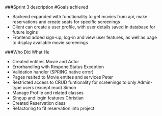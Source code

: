 ###Sprint 3 description
#Goals achieved
- Backend expanded with functionality to get movies from api, make reservations and create seats for specific screenings
- Client can create a user profile, with user details saved in database for future logins 
- Frontend added sign-up, log-in and view user features, as well as page to display available movie screenings

###Who Did What
He
- Created entities Movie and Actor
- Errorhandling with Respone Status Exception
- Validation handler (SPRING native error)
- Pages realted to Movie entites and services
Peter
- Restricted access to CRUD funtionality for screenings to only Admin-type users (except read)
Simon 
- Manage Profile and related classes
- Singup and login features
Christian
- Created Reservation class
- Refactoring to fit reservation into project 
